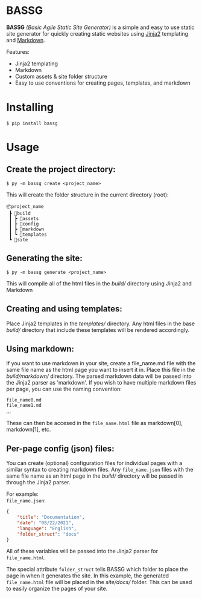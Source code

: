 # BASSG  

 **BASSG** *(Basic Agile Static Site Generator)* is a simple and easy to use static site generator for quickly creating static websites using [Jinja2](https://jinja.palletsprojects.com/en/3.0.x/) templating and [Markdown](https://www.markdownguide.org/getting-started/).

 Features:
 - Jinja2 templating
 - Markdown
 - Custom assets & site folder structure
 - Easy to use conventions for creating pages, templates, and markdown

# Installing  

```text
$ pip install bassg
```

# Usage

## Create the project directory:

```text
$ py -m bassg create <project_name>
```
This will create the folder structure in the current directory (root):  
```
📦project_name
 ┣ 📂build
 ┃ ┣ 📂assets
 ┃ ┣ 📂config
 ┃ ┣ 📂markdown
 ┃ ┗ 📂templates
 ┗ 📂site
```

## Generating the site:

```text
$ py -m bassg generate <project_name>
```
This will compile all of the html files in the *build/* directory using Jinja2 and Markdown

## Creating and using templates:

Place Jinja2 templates in the *templates/* directory. Any html files in the base *build/* directory that include these templates will be rendered accordingly.

## Using markdown:

If you want to use markdown in your site, create a file_name.md file with the same file name as the html page you want to insert it in. Place this file in the *build/markdown/* directory. The parsed markdown data will be passed into the Jinja2 parser as 'markdown'. If you wish to have multiple markdown files per page, you can use the naming convention:

`file_name0.md`  
`file_name1.md`  
...  

These can then be accesed in the `file_name.html` file as markdown[0], markdown[1], etc.

## Per-page config (json) files:

You can create (optional) configuration files for individual pages with a similar syntax to creating markdown files. Any `file_name.json` files with the same file name as an html page in the *build/* directory will be passed in through the Jinja2 parser.

For example:  
`file_name.json`:
```json
{
    "title": "Documentation",
    "date": "08/22/2021",
    "language": "English",
    "folder_struct": "docs"
}
```
All of these variables will be passed into the Jinja2 parser for `file_name.html`.

The special attribute `folder_struct` tells BASSG which folder to place the page in when it generates the site. In this example, the generated `file_name.html` file will be placed in the *site/docs/* folder. This can be used to easily organize the pages of your site.